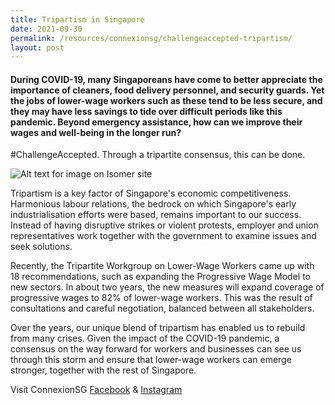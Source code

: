 ```yaml
---
title: Tripartism in Singapore
date: 2021-09-30
permalink: /resources/connexionsg/challengeaccepted-tripartism/
layout: post
---
```

#### During COVID-19, many Singaporeans have come to better appreciate the importance of cleaners, food delivery personnel, and security guards. Yet the jobs of lower-wage workers such as these tend to be less secure, and they may have less savings to tide over difficult periods like this pandemic. Beyond emergency assistance, how can we improve their wages and well-being in the longer run?

#ChallengeAccepted. Through a tripartite consensus, this can be done.

![Alt text for image on Isomer site](/images/242825817_6198791920162721_5526482830329640546_n.jpg)

Tripartism is a key factor of Singapore's economic competitiveness. Harmonious labour relations, the bedrock on which Singapore's early industrialisation efforts were based, remains important to our success. Instead of having disruptive strikes or violent protests, employer and union representatives work together with the government to examine issues and seek solutions.

Recently, the Tripartite Workgroup on Lower-Wage Workers came up with 18 recommendations, such as expanding the Progressive Wage Model to new sectors. In about two years, the new measures will expand coverage of progressive wages to 82% of lower-wage workers. This was the result of consultations and careful negotiation, balanced between all stakeholders.

Over the years, our unique blend of tripartism has enabled us to rebuild from many crises. Given the impact of the COVID-19 pandemic, a consensus on the way forward for workers and businesses can see us through this storm and ensure that lower-wage workers can emerge stronger, together with the rest of Singapore.

Visit ConnexionSG [Facebook](https://www.facebook.com/ConnexionSG) & [Instagram](https://www.instagram.com/connexionsg/)